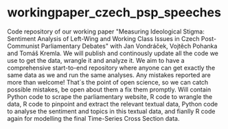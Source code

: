 # workingpaper_czech_psp_speeches
Code repository of our working paper "Measuring Ideological Stigma: Sentiment Analysis of Left-Wing and Working Class Issues in Czech Post-Communist Parliamentary Debates" with Jan Vondráček, Vojtěch Pohanka and Tomáš Kremla.
We will publish and continously update all the code we use to get the data, wrangle it and analyze it. We aim to have a comprehensive start-to-end repository where anyone can get exactly the same data as we and run the same analyses.
Any mistakes reported are more than welcome! That´s the point of open science, so we can catch possible mistakes, be open about them a fix them promptly. Will contain Python code to scrape the parliamentary website, R code to wrangle the data,
R code to pinpoint and extract the relevant textual data, Python code to analyse the sentiment and topics in this textual data, and fianlly R code again for modelling the final Time-Series Cross Section data.
